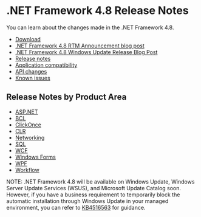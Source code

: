 # .NET Framework 4.8 Release Notes

You can learn about the changes made in the .NET Framework 4.8.

- [Download](http://go.microsoft.com/fwlink/?LinkId=2085155)
- [.NET Framework 4.8 RTM Announcement blog post](https://go.microsoft.com/fwlink/?linkid=2054306)
- [.NET Framework 4.8 Windows Update Release Blog Post](https://go.microsoft.com/fwlink/?linkid=2100817)
- [Release notes](dotnet48-changes.md)
- [Application compatibility](https://go.microsoft.com/fwlink/?linkid=2053971)
- [API changes](dotnet48-api-changes.md)
- [Known issues](dotnet48-known-issues.md) 

## Release Notes by Product Area

- [ASP.NET](dotnet48-changes.md#aspnet)
- [BCL](dotnet48-changes.md#bcl)
- [ClickOnce](dotnet48-changes.md#clickonce)
- [CLR](dotnet48-changes.md#clr)
- [Networking](dotnet48-changes.md#networking)
- [SQL](dotnet48-changes.md#sql)
- [WCF](dotnet48-changes.md#wcf)
- [Windows Forms](dotnet48-changes.md#windows-forms)
- [WPF](dotnet48-changes.md#wpf)
- [Workflow](dotnet48-changes.md#workflow)

NOTE: .NET Framework 4.8 will be available on Windows Update, Windows Server Update Services (WSUS), and Microsoft Update Catalog soon. However, if you have a business requirement to temporarily block the automatic installation through Windows Update in your managed environment, you can refer to [KB4516563](https://support.microsoft.com/en-us/help/4516563) for guidance.

